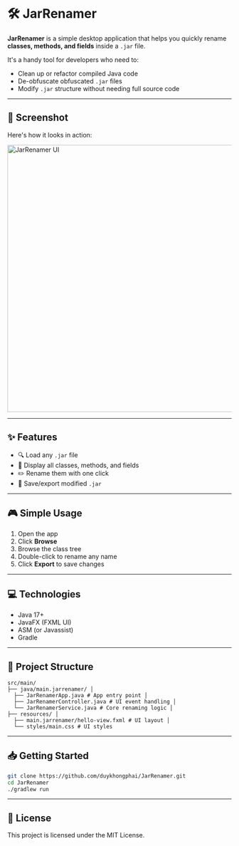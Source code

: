 # 🛠️ JarRenamer

**JarRenamer** is a simple desktop application that helps you quickly rename **classes, methods, and fields** inside a `.jar` file.

It's a handy tool for developers who need to:
- Clean up or refactor compiled Java code
- De-obfuscate obfuscated `.jar` files
- Modify `.jar` structure without needing full source code

---

## 📸 Screenshot

Here's how it looks in action:

<img src="https://your-image-host.com/jarrenamer-screenshot.png" alt="JarRenamer UI" width="600"/>

---

## ✨ Features

- 🔍 Load any `.jar` file
- 🧬 Display all classes, methods, and fields
- ✏️ Rename them with one click
- 💾 Save/export modified `.jar`

---

## 🎮 Simple Usage

1. Open the app
2. Click **Browse**
3. Browse the class tree
4. Double-click to rename any name
5. Click **Export** to save changes

---

## 💻 Technologies

- Java 17+
- JavaFX (FXML UI)
- ASM (or Javassist)
- Gradle

---

## 🔧 Project Structure
```
src/main/ 
├── java/main.jarrenamer/ │ 
  ├── JarRenamerApp.java # App entry point │ 
  ├── JarRenamerController.java # UI event handling │ 
  └── JarRenamerService.java # Core renaming logic │
├── resources/ │ 
  ├── main.jarrenamer/hello-view.fxml # UI layout │ 
  └── styles/main.css # UI styles
```
  
---

## 📥 Getting Started

```bash
git clone https://github.com/duykhongphai/JarRenamer.git
cd JarRenamer
./gradlew run
```
  
---

## 📄 License
This project is licensed under the MIT License.
